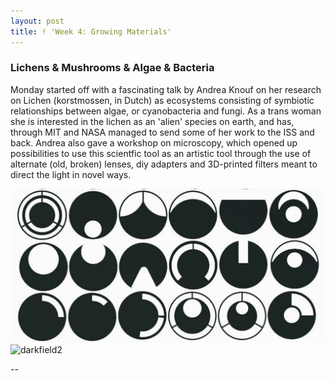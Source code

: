 ```yaml
---
layout: post
title: ! 'Week 4: Growing Materials'
---
```

### Lichens & Mushrooms & Algae & Bacteria
Monday started off with a fascinating talk by Andrea Knouf on her research on Lichen (korstmossen, in Dutch) as ecosystems consisting of symbiotic relationships between algae, or cyanobacteria and fungi. As a trans woman she is interested in the lichen as an 'alien' species on earth, and has, through MIT and NASA managed to send some of her work to the ISS and back. Andrea also gave a workshop on microscopy, which opened up possibilities to use this scientfic tool as an artistic tool through the use of alternate (old, broken) lenses, diy adapters and 3D-printed filters meant to direct the light in novel ways. 

<img src="/images/darkfield1.png" alt="darkfield1"/><img src="/images/idarkfield2.png" alt="darkfield2"/>

--
